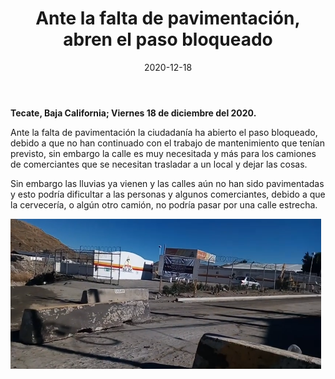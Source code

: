 ﻿---
layout: blog
title:  "Ante la falta de pavimentación, abren el paso bloqueado"
date:   2020-12-18
categories: tecate
permalink: /:categories/:title:output_ext
image: /img/cnr/2020-12-18-ante-falta-de-pavimentacion.PNG
alt: "Ante la falta de pavimentación, abren el paso bloqueado"
autor: 
---
 
**Tecate, Baja California; Viernes 18 de diciembre del 2020.**




Ante la falta de pavimentación la ciudadanía ha abierto el paso bloqueado, debido a que no han continuado con el trabajo de mantenimiento que tenían previsto, sin embargo la calle es muy necesitada y más para los camiones de comerciantes que se necesitan trasladar a un local y dejar las cosas.


Sin embargo las lluvias ya vienen y las calles aún no han sido pavimentadas y esto podría dificultar a las personas y algunos comerciantes, debido a que la cervecería, o algún otro camión, no podría pasar por una calle estrecha.

<div id="carouselExampleSlidesOnly" class="carousel slide" data-ride="carousel">
  <div class="carousel-inner">
    <div class="carousel-item active">
       <img class="d-block w-100" src="/img/cnr/2020-12-18-ante-falta-de-pavimentacion.PNG" loading="lazy"  alt="Ante la falta de pavimentación, abren el paso bloqueado">
    </div>
  </div>
</div>